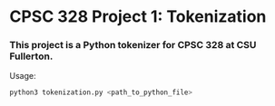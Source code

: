# CPSC 328 Project 1: Tokenization

### This project is a Python tokenizer for CPSC 328 at CSU Fullerton.

Usage:
```sh
python3 tokenization.py <path_to_python_file>
```
